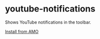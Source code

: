 # youtube-notifications
Shows YouTube notifications in the toolbar.

[Install from AMO](https://addons.mozilla.org/addon/youtubenotifications/)
